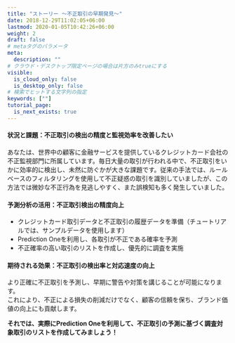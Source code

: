```yaml
---
title: "ストーリー ～不正取引の早期発見～"
date: 2018-12-29T11:02:05+06:00
lastmod: 2020-01-05T10:42:26+06:00
weight: 2
draft: false
# metaタグのパラメータ
meta:
  description: ""
# クラウド・デスクトップ限定ページの場合は片方のみtrueにする
visible:
  is_cloud_only: false
  is_desktop_only: false
# 検索でヒットする文字列の指定
keywords: [""]
tutorial_page:
  is_next_exists: true
---
```


#### 状況と課題：不正取引の検出の精度と監視効率を改善したい

あなたは、世界中の顧客に金融サービスを提供しているクレジットカード会社の不正監視部門に所属しています。毎日大量の取引が行われる中で、不正取引をいかに効率的に検出し、未然に防ぐかが大きな課題です。従来の手法では、ルールベースのフィルタリングを使用して不正疑惑の取引を識別していましたが、この方法では微妙な不正行為を見逃しやすく、また誤検知も多く発生していました。

#### 予測分析の活用：不正取引検出の精度向上

- クレジットカード取引データと不正取引の履歴データを準備（チュートリアルでは、サンプルデータを使用します）
- Prediction Oneを利用し、各取引が不正である確率を予測
- 不正確率の高い取引のリストを作成し、優先的に調査を実施

#### 期待される効果：不正取引の検出率と対応速度の向上

より正確に不正取引を予測し、早期に警告や対策を講じることが可能になります。</br>
これにより、不正による損失の削減だけでなく、顧客の信頼を保ち、ブランド価値の向上にも貢献します。

**それでは、実際にPrediction Oneを利用して、不正取引の予測に基づく調査対象取引のリストを作成してみましょう！**
